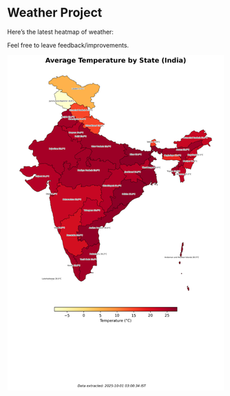 # Weather Project

Here’s the latest heatmap of weather:

Feel free to leave feedback/improvements.

![India Heatmap](docs/assets/india_heatmap.png?v=DC4BFC)
